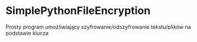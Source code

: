 # SimplePythonFileEncryption
Prosty program umożliwiający szyfrowanie/odszyfrowanie tekstu/plików na podstawie klucza
